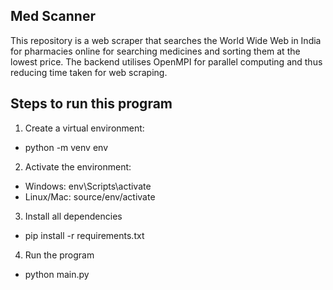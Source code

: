 ## Med Scanner
This repository is a web scraper that searches the World Wide Web in India for pharmacies online for searching medicines and sorting them at the lowest price. The backend utilises OpenMPI for parallel computing and thus reducing time taken for web scraping.

## Steps to run this program

1. Create a virtual environment:
- python -m venv env

2. Activate the environment:
- Windows: env\Scripts\activate
- Linux/Mac: source/env/activate

3. Install all dependencies
- pip install -r requirements.txt

4. Run the program
  - python main.py
